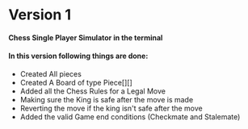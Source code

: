 # Version 1
#### Chess Single Player Simulator in the terminal

#### In this version following things are done:
- Created All pieces
- Created A Board of type Piece[][]
- Added all the Chess Rules for a Legal Move
- Making sure the King is safe after the move is made
- Reverting the move if the king isn't safe after the move
- Added the valid Game end conditions (Checkmate and Stalemate)
